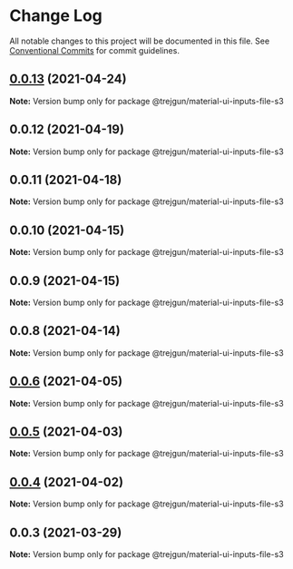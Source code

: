 # Change Log

All notable changes to this project will be documented in this file.
See [Conventional Commits](https://conventionalcommits.org) for commit guidelines.

## [0.0.13](https://github.com/trejgun/common-packages/compare/@trejgun/material-ui-inputs-file-s3@0.0.12...@trejgun/material-ui-inputs-file-s3@0.0.13) (2021-04-24)

**Note:** Version bump only for package @trejgun/material-ui-inputs-file-s3





## 0.0.12 (2021-04-19)

**Note:** Version bump only for package @trejgun/material-ui-inputs-file-s3





## 0.0.11 (2021-04-18)

**Note:** Version bump only for package @trejgun/material-ui-inputs-file-s3





## 0.0.10 (2021-04-15)

**Note:** Version bump only for package @trejgun/material-ui-inputs-file-s3





## 0.0.9 (2021-04-15)

**Note:** Version bump only for package @trejgun/material-ui-inputs-file-s3





## 0.0.8 (2021-04-14)

**Note:** Version bump only for package @trejgun/material-ui-inputs-file-s3





## [0.0.6](https://github.com/trejgun/common-packages/compare/@trejgun/material-ui-inputs-file-s3@0.0.5...@trejgun/material-ui-inputs-file-s3@0.0.6) (2021-04-05)

**Note:** Version bump only for package @trejgun/material-ui-inputs-file-s3





## [0.0.5](https://github.com/trejgun/common-packages/compare/@trejgun/material-ui-inputs-file-s3@0.0.4...@trejgun/material-ui-inputs-file-s3@0.0.5) (2021-04-03)

**Note:** Version bump only for package @trejgun/material-ui-inputs-file-s3





## [0.0.4](https://github.com/trejgun/common-packages/compare/@trejgun/material-ui-inputs-file-s3@0.0.3...@trejgun/material-ui-inputs-file-s3@0.0.4) (2021-04-02)

**Note:** Version bump only for package @trejgun/material-ui-inputs-file-s3





## 0.0.3 (2021-03-29)

**Note:** Version bump only for package @trejgun/material-ui-inputs-file-s3
